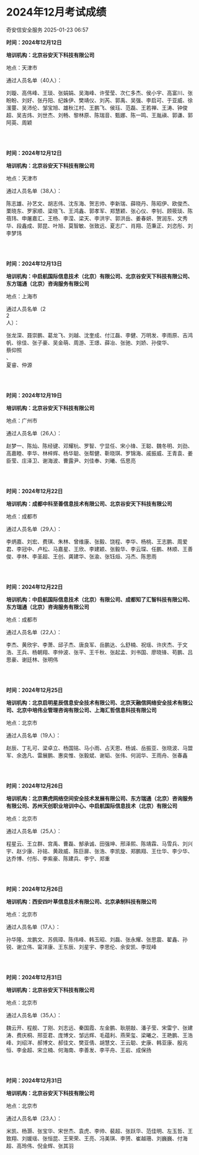 #  2024年12月考试成绩   
 奇安信安全服务   2025-01-23 06:57  
  
**时间：2024年12月12日**  
  
**培训机构：北京谷安天下科技有限公司**  
  
地点：天津市  
  
通过人员名单（40人）：  
  
刘璇、高伟峰、王琰、张娟娟、吴海峰、许莹莹、次仁多杰、侯小宇、高富川、张盼盼、刘好、张丹阳、纪姝伊、樊靖仪、刘芮、郭禹、吴强、李启可、于亚威、徐湲蔓、吴沛伦、邹宝旭、雄秋江村、王鹏飞、侯珏、范磊、王若禅、王涛、钟俊超、吴吉炜、刘世杰、刘畅、黎林原、陈瑞音、甄娜、陈一鸣、王胤禛、郭谦、郭阿英、周颖  
  
   
   
  
  
  
**时间：2024年12月12日**  
  
**培训机构：北京谷安天下科技有限公司**  
  
地点：天津市  
  
通过人员名单（38人）：  
  
陈志雄、孙艺文、胡志伟、沈东海、贺志帅、李新瑞、薛晓丹、陈昭伊、欧俊杰、栗晓东、罗家顺、梁晓飞、王鸿鑫、郭孝军、郑慧颖、张心仪、李钊、顾筱琰、陈蓓玮、申屠嘉汇、王杨、李滢、梁天、李洪宇、郭洪岳、姜春妍、贺润东、文秀华、段鑫成、郭昆、叶旭、莫智敏、张致远、夏志广、肖翔、范秉正、刘恣彤、刘李梦玮  
  
   
   
  
  
  
**时间：2024年12月13日**  
  
**培训机构：中启航国际信息技术（北京）有限公司、北京谷安天下科技有限公司、东方瑞通（北京）咨询服务有限公司**  
  
地点：上海市  
  
通过人员名单（2  
2  
人）：  
  
张龙深、聂崇鹏、葛龙飞、刘越、沈奎成、付江磊、李健、万明发、李雨原、吉鸿帆、徐佳、张子豪、吴金萌、周游、王璟、薛冶、张驰、刘娇、孙俊华、  
蔡仰照  
、  
夏睿、仲源  
  
   
   
  
  
  
**时间：2024年12月19日**  
  
**培训机构：北京谷安天下科技有限公司**  
  
地点：广州市  
  
通过人员名单（26人）：  
  
赵梦一、陈灿、陈经键、邓耀杭、罗智、宁显任、宋小锋、王聪、魏冬明、刘劲、高嘉睦、李华、林梓辉、杨华聪、张帮健、靳晓琪、罗锦海、戚振威、王青袁、姜臣莹、庄泽卫、谢海波、曹露尹、刘佳奉、刘曦、伍思亮  
  
   
   
  
  
  
**时间：2024年12月22日**  
  
**培训机构：成都中科至善信息技术有限公司、北京谷安天下科技有限公司**  
  
地点：成都市  
  
通过人员名单（29人）：  
  
李炳嘉、刘宏、费琪、朱林、曾维康、张毅、饶程、李华、杨桃、王志鹏、周爱君、李冠中、卢松、马嘉星、王欣、李建颖、张毅华、李云琛、任鹏、林顺、王善俊、李林、李圣超、王创、龚建华、张渝、张钰烜、冯杰、陈思雨  
  
   
   
  
  
  
**时间：2024年12月22日**  
  
**培训机构：中启航国际信息技术（北京）有限公司、成都知了汇智科技有限公司、东方瑞通（北京）咨询服务有限公司**  
  
地点：成都市  
  
通过人员名单（22人）：  
  
李杰、黄欣宇、李萧、邱子杰、唐良军、岳鹏达、么舒楠、祝瑶、许庆杰、于文浩、王兵、杨朝翔、李仲波、张平、王千秋、张起孟、刘书国、廖晓锋、苟鹏、吕思豪、谢廷林、张明伟  
  
   
   
  
  
  
**时间：2024年12月25日**  
  
**培训机构：北京启明星辰信息安全技术有限公司、北京天融信网络安全技术有限公司、北京中培伟业管理咨询有限公司、上海汇哲信息科技有限公司**  
  
地点：北京市  
  
通过人员名单（19人）：  
  
赵辰、丁礼可、梁卓立、杨国铭、马小雨、占天恩、杨诚、岳振亚、张晓波、马盟军、余逸凡、雷展鹏、惠奕惟、张毅斌、谢韬、张伟、何润华、王雨舟、张春鑫  
  
   
   
  
  
  
**时间：2024年12月26日**  
  
**培训机构：北京赛虎网络空间安全技术发展有限公司、东方瑞通（北京）咨询服务有限公司、苏州天创职业培训中心、中启航国际信息技术（北京）有限公司**  
  
地点：北京市  
  
通过人员名单（25人）：  
  
程星云、王立群、宫禹、曹磊、郜承诚、田强坤、邢泽熙、陈靖霖、马雪兵、刘兴宇、赵少康、孙铭、黄政威、陈巨扉、张浩、李凯旋、郑鹏翔、王仕华、李少华、达乔博、付彤、李紫豪、陈建兵、李宁、郑重  
  
   
   
  
  
  
**时间：2024年12月26日**  
  
**培训机构：西安四叶草信息技术有限公司、北京承制科技有限公司**  
  
地点：北京市  
  
通过人员名单（17人）：  
  
孙华隆、龙鹏文、苏佩璋、陈伟峰、韩玉昭、刘磊、张永耀、张思震、翟鑫、孙锐、谢立伟、甯洋康、王东辰、刘星宇、李思伦、余安凯、李现峰  
  
   
   
  
  
  
**时间：2024年12月31日**  
  
**培训机构：北京谷安天下科技有限公司**  
  
地点：北京市  
  
通过人员名单（35人）：  
  
魏云开、程舰、丁刚、刘志远、秦国霞、左金鹏、耿朋敲、潘子莹、宋雷宁、张建涛、费庆桐、邢亚君、庞博文、邹远辉、毛蕴利、燕荣玺、梁曦之、王艳鹏、王浩峰、刘绍洋、郝博文、郝佳文、樊亚倩、胡慧文、王云聪、史康、韩亚康、殷兆恒、李金超、宋立楠、何海南、李善发、李平舟、王岩、成保扬  
  
   
   
  
  
  
**时间：2024年12月31日**  
  
**培训机构：北京谷安天下科技有限公司**  
  
地点：北京市  
  
通过人员名单（23人）：  
  
米凯、杨灏、张宝华、宋世杰、袁虎、李帅、裴超、张跃华、范佳明、左玉哲、王致翔、刘媛瑶、张恒昆、王荣荣、王亮、冯美琪、李赟、崔越珊、刘巍巍、付海超、高玲伟、倪金辉、张其羽  
  
   
   
  
  
